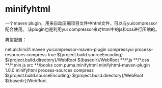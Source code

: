 minifyhtml
==========

一个maven plugin，用来自动压缩项目文件中html文件，可以与yuicompressor配合使用。
该plugin也是利用yui compressor来对html中的js和css进行压缩的。

典型配置：

<plugin>
	<groupId>net.alchim31.maven</groupId>
	<artifactId>yuicompressor-maven-plugin</artifactId>
	<executions>
		<execution>
			<id>compressyui</id>
			<phase>process-resources</phase>
			<goals>
				<goal>compress</goal>
			</goals>
		</execution>
	</executions>
	<configuration>
		<nosuffix>true</nosuffix>
		<encoding>${project.build.sourceEncoding}</encoding>
		<webappDirectory>${project.build.directory}/WebRoot</webappDirectory>
		<warSourceDirectory>${basedir}/WebRoot</warSourceDirectory>
		<includes>
              <include>**/*.js</include>
              <include>**/*.css</include>
       </includes>
		<excludes>
			<exclude>**/*.min.js</exclude>
			<exclude>src</exclude>
			<exclude>**/books</exclude>
		</excludes>
	</configuration>
</plugin>
<plugin>
	<groupId>com.puma.minifyhtml</groupId>
	<artifactId>minifyhtml-maven-plugin</artifactId>
	<version>1.0.0</version>
	<executions>
		<execution>
			<id>minifyhtml</id>
			<phase>process-sources</phase>
			<goals>
				<goal>compress</goal>
			</goals>
		</execution>
	</executions>
	<configuration>
		<encoding>${project.build.sourceEncoding}</encoding>
		<webappDirectory>${project.build.directory}/WebRoot</webappDirectory>
		<warSourceDirectory>${basedir}/WebRoot</warSourceDirectory>
	</configuration>
</plugin>
